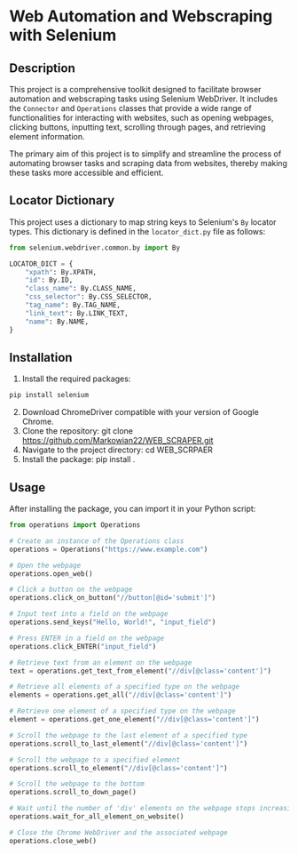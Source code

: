 # Web Automation and Webscraping with Selenium

## Description

This project is a comprehensive toolkit designed to facilitate browser automation and webscraping tasks using Selenium WebDriver. It includes the `Connector` and `Operations` classes that provide a wide range of functionalities for interacting with websites, such as opening webpages, clicking buttons, inputting text, scrolling through pages, and retrieving element information.

The primary aim of this project is to simplify and streamline the process of automating browser tasks and scraping data from websites, thereby making these tasks more accessible and efficient.

## Locator Dictionary

This project uses a dictionary to map string keys to Selenium's `By` locator types. This dictionary is defined in the `locator_dict.py` file as follows:



```python
from selenium.webdriver.common.by import By

LOCATOR_DICT = {
    "xpath": By.XPATH,
    "id": By.ID,
    "class_name": By.CLASS_NAME,
    "css_selector": By.CSS_SELECTOR,
    "tag_name": By.TAG_NAME,
    "link_text": By.LINK_TEXT,
    "name": By.NAME,
}
```

## Installation

1. Install the required packages:
```bash
pip install selenium
```
2. Download ChromeDriver compatible with your version of Google Chrome.
3. Clone the repository:
    git clone https://github.com/Markowian22/WEB_SCRAPER.git
4. Navigate to the project directory:
    cd WEB_SCRPAER
5. Install the package:
    pip install .



## Usage
After installing the package, you can import it in your Python script:
```python
from operations import Operations

# Create an instance of the Operations class
operations = Operations("https://www.example.com")

# Open the webpage
operations.open_web()

# Click a button on the webpage
operations.click_on_button("//button[@id='submit']")

# Input text into a field on the webpage
operations.send_keys("Hello, World!", "input_field")

# Press ENTER in a field on the webpage
operations.click_ENTER("input_field")

# Retrieve text from an element on the webpage
text = operations.get_text_from_element("//div[@class='content']")

# Retrieve all elements of a specified type on the webpage
elements = operations.get_all("//div[@class='content']")

# Retrieve one element of a specified type on the webpage
element = operations.get_one_element("//div[@class='content']")

# Scroll the webpage to the last element of a specified type
operations.scroll_to_last_element("//div[@class='content']")

# Scroll the webpage to a specified element
operations.scroll_to_element("//div[@class='content']")

# Scroll the webpage to the bottom
operations.scroll_to_down_page()

# Wait until the number of 'div' elements on the webpage stops increasing
operations.wait_for_all_element_on_website()

# Close the Chrome WebDriver and the associated webpage
operations.close_web()
```

